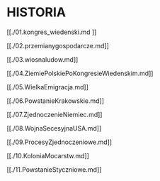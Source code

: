 # HISTORIA

[[./01.kongres_wiedenski.md ]]

[[./02.przemianygospodarcze.md]]

[[./03.wiosnaludow.md]]

[[./04.ZiemiePolskiePoKongresieWiedenskim.md]]

[[./05.WielkaEmigracja.md]]

[[./06.PowstanieKrakowskie.md]]

[[./07.ZjednoczenieNiemiec.md]]

[[./08.WojnaSecesyjnaUSA.md]]

[[./09.ProcesyZjednoczeniowe.md]]

[[./10.KoloniaMocarstw.md]]

[[./11.PowstanieStyczniowe.md]]
